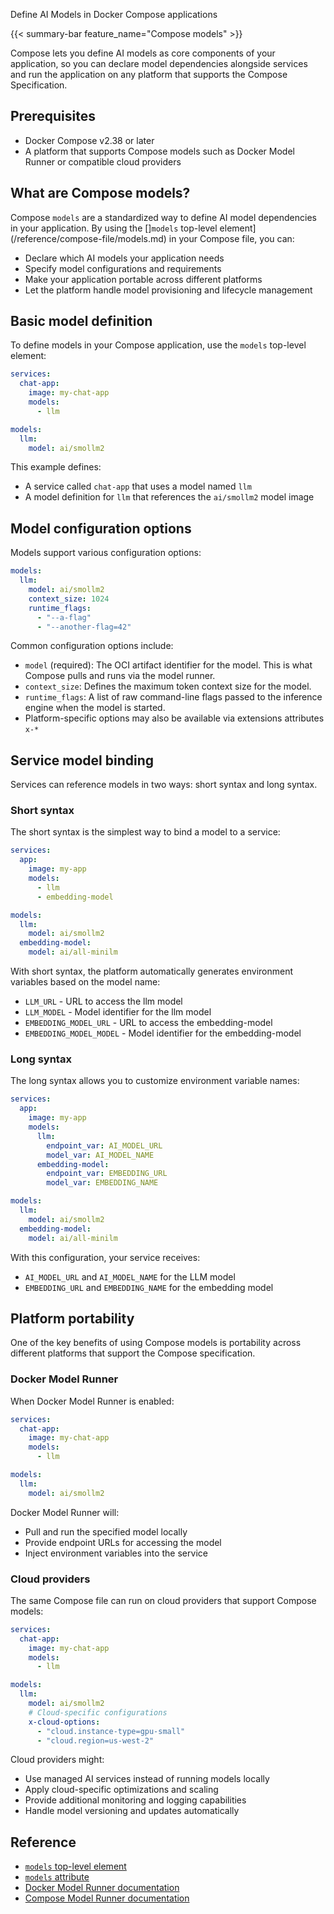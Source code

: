 Define AI Models in Docker Compose applications


{{< summary-bar feature_name="Compose models" >}}

Compose lets you define AI models as core components of your application, so you can declare model dependencies alongside services and run the application on any platform that supports the Compose Specification.

## Prerequisites

- Docker Compose v2.38 or later
- A platform that supports Compose models such as Docker Model Runner or compatible cloud providers

## What are Compose models?

Compose `models` are a standardized way to define AI model dependencies in your application. By using the []`models` top-level element](/reference/compose-file/models.md) in your Compose file, you can:

- Declare which AI models your application needs
- Specify model configurations and requirements
- Make your application portable across different platforms
- Let the platform handle model provisioning and lifecycle management

## Basic model definition

To define models in your Compose application, use the `models` top-level element:

```yaml
services:
  chat-app:
    image: my-chat-app
    models:
      - llm

models:
  llm:
    model: ai/smollm2
```

This example defines:
- A service called `chat-app` that uses a model named `llm`
- A model definition for `llm` that references the `ai/smollm2` model image

## Model configuration options

Models support various configuration options:

```yaml
models:
  llm:
    model: ai/smollm2
    context_size: 1024
    runtime_flags:
      - "--a-flag"
      - "--another-flag=42"
```

Common configuration options include:
- `model` (required): The OCI artifact identifier for the model. This is what Compose pulls and runs via the model runner. 
- `context_size`: Defines the maximum token context size for the model.
- `runtime_flags`: A list of raw command-line flags passed to the inference engine when the model is started.
-  Platform-specific options may also be available via extensions attributes `x-*`

## Service model binding

Services can reference models in two ways: short syntax and long syntax.

### Short syntax

The short syntax is the simplest way to bind a model to a service:

```yaml
services:
  app:
    image: my-app
    models:
      - llm
      - embedding-model

models:
  llm:
    model: ai/smollm2
  embedding-model:
    model: ai/all-minilm
```

With short syntax, the platform automatically generates environment variables based on the model name:
- `LLM_URL` - URL to access the llm model
- `LLM_MODEL` - Model identifier for the llm model
- `EMBEDDING_MODEL_URL` - URL to access the embedding-model
- `EMBEDDING_MODEL_MODEL` - Model identifier for the embedding-model

### Long syntax

The long syntax allows you to customize environment variable names:

```yaml
services:
  app:
    image: my-app
    models:
      llm:
        endpoint_var: AI_MODEL_URL
        model_var: AI_MODEL_NAME
      embedding-model:
        endpoint_var: EMBEDDING_URL
        model_var: EMBEDDING_NAME

models:
  llm:
    model: ai/smollm2
  embedding-model:
    model: ai/all-minilm
```

With this configuration, your service receives:
- `AI_MODEL_URL` and `AI_MODEL_NAME` for the LLM model
- `EMBEDDING_URL` and `EMBEDDING_NAME` for the embedding model

## Platform portability

One of the key benefits of using Compose models is portability across different platforms that support the Compose specification.

### Docker Model Runner

When Docker Model Runner is enabled:

```yaml
services:
  chat-app:
    image: my-chat-app
    models:
      - llm

models:
  llm:
    model: ai/smollm2
```

Docker Model Runner will:
- Pull and run the specified model locally
- Provide endpoint URLs for accessing the model
- Inject environment variables into the service

### Cloud providers

The same Compose file can run on cloud providers that support Compose models:

```yaml
services:
  chat-app:
    image: my-chat-app
    models:
      - llm

models:
  llm:
    model: ai/smollm2
    # Cloud-specific configurations
    x-cloud-options:
      - "cloud.instance-type=gpu-small"
      - "cloud.region=us-west-2"
```

Cloud providers might:
- Use managed AI services instead of running models locally
- Apply cloud-specific optimizations and scaling
- Provide additional monitoring and logging capabilities
- Handle model versioning and updates automatically

## Reference

- [`models` top-level element](/reference/compose-file/models.md)
- [`models` attribute](/reference/compose-file/services.md#models)
- [Docker Model Runner documentation](/manuals/ai/model-runner.md)
- [Compose Model Runner documentation](/manuals/ai/compose/model-runner.md)